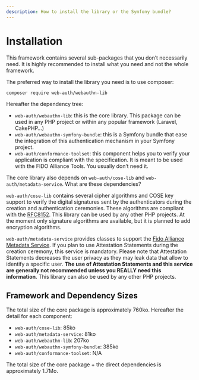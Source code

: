 ```yaml
---
description: How to install the library or the Symfony bundle?
---
```


# Installation

This framework contains several sub-packages that you don’t necessarily need. It is highly recommended to install what you need and not the whole framework.

The preferred way to install the library you need is to use composer:

```bash
composer require web-auth/webauthn-lib
```

Hereafter the dependency tree:

* `web-auth/webauthn-lib`: this is the core library. This package can be used in any PHP project or within any popular framework \(Laravel, CakePHP…\)
* `web-auth/webauthn-symfony-bundle`: this is a Symfony bundle that ease the integration of this authentication mechanism in your Symfony project.
* `web-auth/conformance-toolset`: this component helps you to verify your application is compliant with the specification. It is meant to be used with the FIDO Alliance Tools. You usually don’t need it.

The core library also depends on `web-auth/cose-lib` and `web-auth/metadata-service`. What are these dependencies?

`web-auth/cose-lib` contains several cipher algorithms and COSE key support to verify the digital signatures sent by the authenticators during the creation and authentication ceremonies. These algorithms are compliant with the [RFC8152](https://tools.ietf.org/html/rfc8152). This library can be used by any other PHP projects. At the moment only signature algorithms are available, but it is planned to add encryption algorithms.

`web-auth/metadata-service` provides classes to support the [Fido Alliance Metadata Service](https://fidoalliance.org/metadata/). If you plan to use Attestation Statements during the creation ceremony, this service is mandatory. Please note that Attestation Statements decreases the user privacy as they may leak data that allow to identify a specific user. **The use of Attestation Statements and this service are generally not recommended unless you REALLY need this information**. This library can also be used by any other PHP projects.

## Framework and Dependency Sizes

The total size of the core package is approximately 760ko. Hereafter the detail for each component:

* `web-auth/cose-lib`: 85ko
* `web-auth/metadata-service`: 81ko
* `web-auth/webauthn-lib`: 207ko
* `web-auth/webauthn-symfony-bundle`: 385ko
* `web-auth/conformance-toolset`: N/A

The total size of the core package + the direct dependencies is approximately 1.7Mo.

